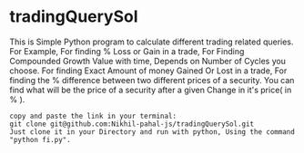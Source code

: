 # tradingQuerySol
This is Simple Python program to calculate different trading related queries.
For Example, 
    For finding % Loss or Gain in a trade,
    For Finding Compounded Growth Value with time, Depends on Number of Cycles you choose.
    For finding Exact Amount of money Gained Or Lost in a trade,
    For finding the % difference between two different prices of a security.
    You can find what will be the price of a security after a given Change in it's price( in % ).
    
    copy and paste the link in your terminal:
    git clone git@github.com:Nikhil-pahal-js/tradingQuerySol.git
    Just clone it in your Directory and run with python, Using the command "python fi.py".
